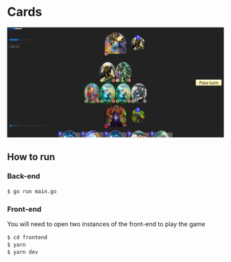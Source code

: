 # Cards

![Sample screenshot](./imgs/sample.png)

## How to run

### Back-end

```bash
$ go run main.go
```

### Front-end

You will need to open two instances of the front-end to play the game

```bash
$ cd frontend
$ yarn
$ yarn dev
```
